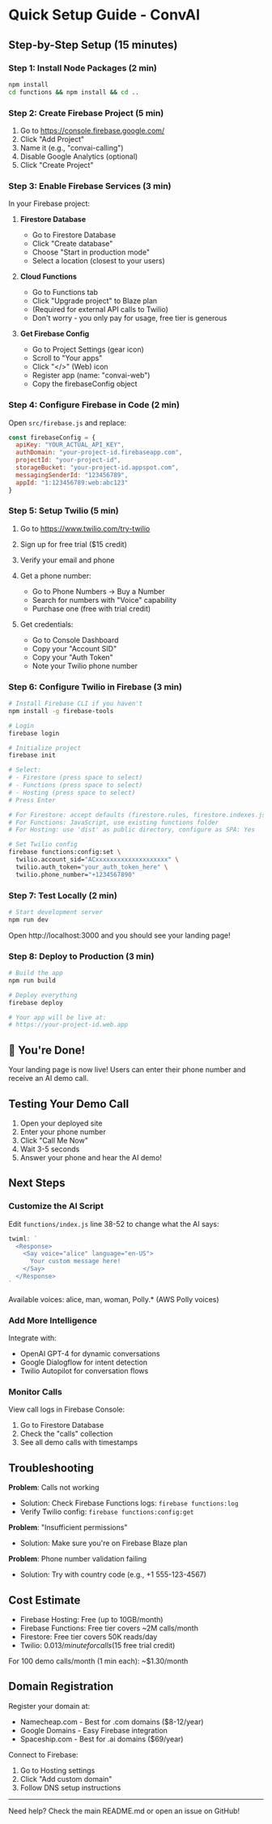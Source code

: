 # Quick Setup Guide - ConvAI

## Step-by-Step Setup (15 minutes)

### Step 1: Install Node Packages (2 min)

```bash
npm install
cd functions && npm install && cd ..
```

### Step 2: Create Firebase Project (5 min)

1. Go to https://console.firebase.google.com/
2. Click "Add Project"
3. Name it (e.g., "convai-calling")
4. Disable Google Analytics (optional)
5. Click "Create Project"

### Step 3: Enable Firebase Services (3 min)

In your Firebase project:

1. **Firestore Database**
   - Go to Firestore Database
   - Click "Create database"
   - Choose "Start in production mode"
   - Select a location (closest to your users)

2. **Cloud Functions**
   - Go to Functions tab
   - Click "Upgrade project" to Blaze plan
   - (Required for external API calls to Twilio)
   - Don't worry - you only pay for usage, free tier is generous

3. **Get Firebase Config**
   - Go to Project Settings (gear icon)
   - Scroll to "Your apps"
   - Click "</>" (Web) icon
   - Register app (name: "convai-web")
   - Copy the firebaseConfig object

### Step 4: Configure Firebase in Code (2 min)

Open `src/firebase.js` and replace:

```javascript
const firebaseConfig = {
  apiKey: "YOUR_ACTUAL_API_KEY",
  authDomain: "your-project-id.firebaseapp.com",
  projectId: "your-project-id",
  storageBucket: "your-project-id.appspot.com",
  messagingSenderId: "123456789",
  appId: "1:123456789:web:abc123"
}
```

### Step 5: Setup Twilio (5 min)

1. Go to https://www.twilio.com/try-twilio
2. Sign up for free trial ($15 credit)
3. Verify your email and phone
4. Get a phone number:
   - Go to Phone Numbers → Buy a Number
   - Search for numbers with "Voice" capability
   - Purchase one (free with trial credit)

5. Get credentials:
   - Go to Console Dashboard
   - Copy your "Account SID"
   - Copy your "Auth Token"
   - Note your Twilio phone number

### Step 6: Configure Twilio in Firebase (3 min)

```bash
# Install Firebase CLI if you haven't
npm install -g firebase-tools

# Login
firebase login

# Initialize project
firebase init

# Select:
# - Firestore (press space to select)
# - Functions (press space to select)
# - Hosting (press space to select)
# Press Enter

# For Firestore: accept defaults (firestore.rules, firestore.indexes.json)
# For Functions: JavaScript, use existing functions folder
# For Hosting: use 'dist' as public directory, configure as SPA: Yes

# Set Twilio config
firebase functions:config:set \
  twilio.account_sid="ACxxxxxxxxxxxxxxxxxxxx" \
  twilio.auth_token="your_auth_token_here" \
  twilio.phone_number="+1234567890"
```

### Step 7: Test Locally (2 min)

```bash
# Start development server
npm run dev
```

Open http://localhost:3000 and you should see your landing page!

### Step 8: Deploy to Production (3 min)

```bash
# Build the app
npm run build

# Deploy everything
firebase deploy

# Your app will be live at:
# https://your-project-id.web.app
```

## 🎉 You're Done!

Your landing page is now live! Users can enter their phone number and receive an AI demo call.

## Testing Your Demo Call

1. Open your deployed site
2. Enter your phone number
3. Click "Call Me Now"
4. Wait 3-5 seconds
5. Answer your phone and hear the AI demo!

## Next Steps

### Customize the AI Script

Edit `functions/index.js` line 38-52 to change what the AI says:

```javascript
twiml: `
  <Response>
    <Say voice="alice" language="en-US">
      Your custom message here!
    </Say>
  </Response>
`
```

Available voices: alice, man, woman, Polly.* (AWS Polly voices)

### Add More Intelligence

Integrate with:
- OpenAI GPT-4 for dynamic conversations
- Google Dialogflow for intent detection
- Twilio Autopilot for conversation flows

### Monitor Calls

View call logs in Firebase Console:
1. Go to Firestore Database
2. Check the "calls" collection
3. See all demo calls with timestamps

## Troubleshooting

**Problem**: Calls not working
- Solution: Check Firebase Functions logs: `firebase functions:log`
- Verify Twilio config: `firebase functions:config:get`

**Problem**: "Insufficient permissions"
- Solution: Make sure you're on Firebase Blaze plan

**Problem**: Phone number validation failing
- Solution: Try with country code (e.g., +1 555-123-4567)

## Cost Estimate

- Firebase Hosting: Free (up to 10GB/month)
- Firebase Functions: Free tier covers ~2M calls/month
- Firestore: Free tier covers 50K reads/day
- Twilio: $0.013/minute for calls ($15 free trial credit)

For 100 demo calls/month (1 min each): ~$1.30/month

## Domain Registration

Register your domain at:
- Namecheap.com - Best for .com domains ($8-12/year)
- Google Domains - Easy Firebase integration
- Spaceship.com - Best for .ai domains ($69/year)

Connect to Firebase:
1. Go to Hosting settings
2. Click "Add custom domain"
3. Follow DNS setup instructions

---

Need help? Check the main README.md or open an issue on GitHub!



